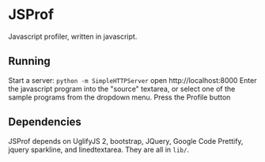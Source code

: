 # JSProf

Javascript profiler, written in javascript.

## Running

Start a server: `python -m SimpleHTTPServer`
open http://localhost:8000
Enter the javascript program into the "source" textarea, or select one of the sample programs from the dropdown menu.
Press the Profile button

## Dependencies

JSProf depends on UglifyJS 2, bootstrap, JQuery, Google Code Prettify, jquery sparkline, and linedtextarea. They are all in `lib/`.
